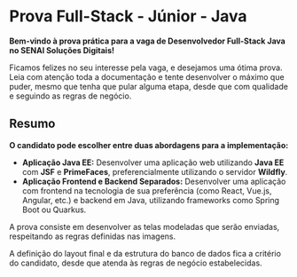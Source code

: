 # Prova Full-Stack - Júnior - Java

__Bem-vindo à prova prática para a vaga de Desenvolvedor Full-Stack Java no SENAI Soluções Digitais!__

Ficamos felizes no seu interesse pela vaga, e desejamos uma ótima prova.
Leia com atenção toda a documentação e tente desenvolver o máximo que puder, mesmo que tenha que pular alguma etapa, desde que com qualidade e seguindo as regras de negócio.

## Resumo

__O candidato pode escolher entre duas abordagens para a implementação:__
- __Aplicação Java EE:__ Desenvolver uma aplicação web utilizando __Java EE__ com __JSF__ e __PrimeFaces__, preferencialmente utilizando o servidor __Wildfly__.
- __Aplicação Frontend e Backend Separados:__ Desenvolver uma aplicação com frontend na tecnologia de sua preferência (como React, Vue.js, Angular, etc.) e backend em Java, utilizando frameworks como Spring Boot ou Quarkus.

A prova consiste em desenvolver as telas modeladas que serão enviadas, respeitando as regras definidas nas imagens.

A definição do layout final e da estrutura do banco de dados fica a critério do candidato, desde que atenda às regras de negócio estabelecidas.
